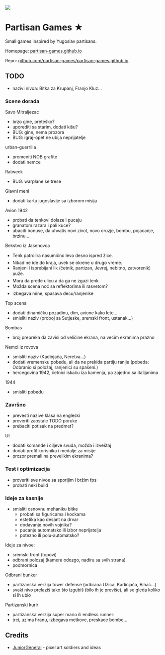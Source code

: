 ![](screen.png)

# Partisan Games ★

Small games inspired by Yugoslav partisans.

Homepage: [partisan-games.github.io](https://partisan-games.github.io/)

Repo: [github.com/partisan-games/partisan-games.github.io](https://github.com/partisan-games/partisan-games.github.io)

## TODO

- nazivi nivoa: Bitka za Krupanj, Franjo Kluz...

### Scene dorada

Savo Mitraljezac 
- brzo gine, preteško?
- uporediti sa starim, dodati kišu?
- BUG: gine, nema prozora
- BUG: igraj-opet ne ubija neprijatelje

urban-guerrilla 
- promeniti NOB grafite
- dodati nemce

 Ratweek 
- BUG: warplane se trese

Glavni meni
- dodati kartu jugoslavije sa izborom misija

Avion 1942
- probati da tenkovi dolaze i pucaju
- granatom razara i pali kuce?
- ubaciti bonuse, da uhvatis novi zivot, novo oruzje, bombu, pojacanje, brzinu...

Bekstvo iz Jasenovca
- Tenk patrolira nasumično levo desno ispred žice.
- Nikad ne ide do kraja, uvek se okrene u drugo vreme.
- Ranjeni i isprebijani lik (četnik, partizan, Jevrej, nebitno, zatvorenik) puže.
- Mora da pređe ulicu a da ga ne zgazi tenk.
- Možda scena noć sa reflektorima ili rasvetom?
- izbegava mine, spasava decu/ranjenike

Top scena
- dodati dinamičku pozadinu, dim, avione kako lete...
- smisliti naziv (proboj sa Sutjeske, sremski front, ustanak...)

Bombas 
- broj prepreka da zavisi od veličine ekrana, na većim ekranima prazno

Nemci iz rovova 
- smisliti naziv (Kadinjača, Neretva...)
- dodati vremensku pobedu, ali da ne prekida partiju ranije (pobeda: Odbranio si položaj, ranjenici su spašeni.)
- hercegovina 1942, četnici iskaču iza kamenja, pa zajedno sa italijanima

1944
- smisliti pobedu

### Završno

- prevesti nazive klasa na engleski
- proveriti zaostale TODO poruke
- prebaciti potisak na predmet?

UI
- dodati komande i ciljeve svuda, možda i izveštaj
- dodati profil korisnika i medalje za misije
- prozor premali na prevelikim ekranima?

### Test i optimizacija

- proveriti sve nivoe sa sporijim i bržim fps
- probati neki build

### Ideje za kasnije

- smisliti osnovnu mehaniku bitke
    - probati sa figuricama i kockama
    - estetika kao desant na drvar
    - dodavanje novih vojnika?
    - pucanje automatsko ili izbor neprijatelja
    - potezno ili polu-automatsko?

Ideje za nivoe:

- sremski front (topovi)
- odbrani polozaj (kamera odozgo, nadiru sa svih strana)
- podmornica

Odbrani bunker
- partizanska verzija tower defense (odbrana Užica, Kadinjača, Bihać...)
- svaki nivo prelaziš tako što izgubiš (bilo ih je previše), ali se gleda koliko si ih ubio

Partizanski kurir
- partizanska verzija super mario ili endless runner:
- trci, uzima hranu, izbegava metkove, preskace bombe...

## Credits

- [JuniorGeneral](https://www.juniorgeneral.org/) - pixel art soldiers and ideas 

